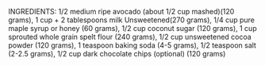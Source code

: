 INGREDIENTS:
1/2 medium ripe avocado (about 1/2 cup mashed)(120 grams), 
1 cup + 2 tablespoons milk Unsweetened(270 grams),
1/4 cup pure maple syrup or honey (60 grams),
1/2 cup coconut sugar (120 grams),
1 cup sprouted whole grain spelt flour (240 grams),
1/2 cup unsweetened cocoa powder (120 grams),
1 teaspoon baking soda (4-5 grams),
1/2 teaspoon salt (2-2.5 grams),
1/2 cup dark chocolate chips (optional) (120 grams)